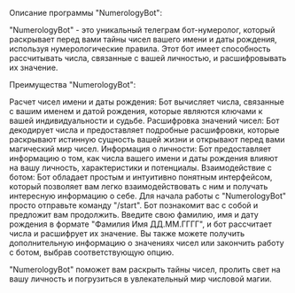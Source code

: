 Описание программы "NumerologyBot":

"NumerologyBot" - это уникальный телеграм бот-нумеролог, который раскрывает перед вами тайны чисел вашего имени и даты рождения, используя нумерологические правила. 
Этот бот имеет способность рассчитывать числа, связанные с вашей личностью, и расшифровывать их значение.

Преимущества "NumerologyBot":

Расчет чисел имени и даты рождения: Бот вычисляет числа, связанные с вашим именем и датой рождения, которые являются ключами к вашей индивидуальности и судьбе.
Расшифровка значений чисел: Бот декодирует числа и предоставляет подробные расшифровки, которые раскрывают истинную сущность вашей жизни и открывают перед вами магический мир чисел.
Информация о личности: Бот предоставляет информацию о том, как числа вашего имени и даты рождения влияют на вашу личность, характеристики и потенциалы.
Взаимодействие с ботом: Бот обладает простым и интуитивно понятным интерфейсом, который позволяет вам легко взаимодействовать с ним и получать интересную информацию о себе.
Для начала работы с "NumerologyBot" просто отправьте команду "/start". Бот познакомит вас с собой и предложит вам продолжить. 
Введите свою фамилию, имя и дату рождения в формате "Фамилия Имя ДД.ММ.ГГГГ", и бот рассчитает числа и расшифрует их значение. 
Вы также можете получить дополнительную информацию о значениях чисел или закончить работу с ботом, выбрав соответствующую опцию.

"NumerologyBot" поможет вам раскрыть тайны чисел, пролить свет на вашу личность и погрузиться в увлекательный мир числовой магии.
